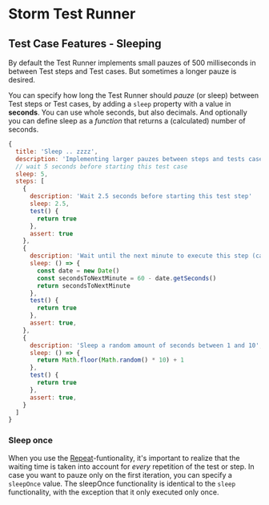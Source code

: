 # Storm Test Runner

## Test Case Features - Sleeping

By default the Test Runner implements small pauzes of 500 milliseconds in between Test steps and Test cases. But sometimes a longer pauze is desired.

You can specify how long the Test Runner should *pauze* (or sleep) between Test steps or Test cases, by adding a `sleep` property with a value in **seconds**. You can use whole seconds, but also decimals. And optionally you can define sleep as a *function* that returns a (calculated) number of seconds.

```js
{
  title: 'Sleep .. zzzz',
  description: 'Implementing larger pauzes between steps and tests cases',
  // wait 5 seconds before starting this test case
  sleep: 5,
  steps: [
    {
      description: 'Wait 2.5 seconds before starting this test step'
      sleep: 2.5,
      test() {
        return true
      },
      assert: true
    },
    {
      description: 'Wait until the next minute to execute this step (calculated on the fly)',
      sleep: () => {
        const date = new Date()
        const secondsToNextMinute = 60 - date.getSeconds()
        return secondsToNextMinute
      },
      test() {
        return true
      },
      assert: true,
    },
    {
      description: 'Sleep a random amount of seconds between 1 and 10',
      sleep: () => {
        return Math.floor(Math.random() * 10) + 1
      },
      test() {
        return true
      },
      assert: true,
    }
  ]
}
```

### Sleep once

When you use the [Repeat](./repeat.md)-funtionality, it's important to realize that the waiting time is taken into account for _every_ repetition of the test or step. In case you want to pauze only on the first iteration, you can specify a `sleepOnce` value. The sleepOnce functionality is identical to the `sleep` functionality, with the exception that it only executed only once.
